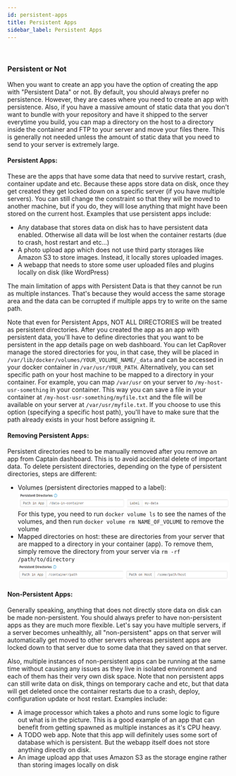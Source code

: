 ```yaml
---
id: persistent-apps
title: Persistent Apps
sidebar_label: Persistent Apps
---
```


<br/>

### Persistent or Not

When you want to create an app you have the option of creating the app with "Persistent Data" or not. By default, you should always prefer no persistence. However, they are cases where you need to create an app with persistence. Also, if you have a massive amount of static data that you don't want to bundle with your repository and have it shipped to the server everytime you build, you can map a directory on the host to a directory inside the container and FTP to your server and move your files there. This is generally not needed unless the amount of static data that you need to send to your server is extremely large.

#### Persistent Apps: 
These are the apps that have some data that need to survive restart, crash, container update and etc. Because these apps store data on disk, once they get created they get locked down on a specific server (if you have multiple servers). You can still change the constraint so that they will be moved to another machine, but if you do, they will lose anything that might have been stored on the current host. Examples that use persistent apps include:
- Any database that stores data on disk has to have persistent data enabled. Otherwise all data will be lost when the container restarts (due to crash, host restart and etc...)
- A photo upload app which does not use third party storages like Amazon S3 to store images. Instead, it locally stores uploaded images.
- A webapp that needs to store some user uploaded files and plugins locally on disk (like WordPress)

The main limitation of apps with Persistent Data is that they cannot be run as multiple instances. That's because they would access the same storage area and the data can be corrupted if multiple apps try to write on the same path.

Note that even for Persistent Apps, NOT ALL DIRECTORIES will be treated as persistent directories. After you created the app as an app with persistent data, you'll have to define directories that you want to be persistent in the app details page on web dashboard. You can let CapRover manage the stored directories for you, in that case, they will be placed in `/var/lib/docker/volumes/YOUR_VOLUME_NAME/_data` and can be accessed in your docker container in `/var/usr/YOUR_PATH`. Alternatively, you can set specific path on your host machine to be mapped to a directory in your container. For example, you can map `/var/usr` on your server to `/my-host-usr-something` in your container. This way you can save a file in your container at `/my-host-usr-something/myfile.txt` and the file will be available on your server at `/var/usr/myfile.txt`. If you choose to use this option (specifying a specific host path), you'll have to make sure that the path already exists in your host before assigning it.

#### Removing Persistent Apps: 
Persistent directories need to be manually removed after you remove an app from Captain dashboard. This is to avoid accidental delete of important data. To delete persistent directories, depending on the type of persistent directories, steps are different:
- Volumes (persistent directories mapped to a label):
![Volumes](/img/docs/label-path.png)
For this type, you need to run `docker volume ls` to see the names of the volumes, and then run `docker volume rm NAME_OF_VOLUME` to remove the volume
- Mapped directories on host: these are directories from your server that are mapped to a directory in your container (app). To remove them, simply remove the directory from your server via `rm -rf /path/to/directory`
![mapped](/img/docs/path-binding.png)

#### Non-Persistent Apps: 
Generally speaking, anything that does not directly store data on disk can be made non-persistent. You should always prefer to have non-persistent apps as they are much more flexible. Let's say you have multiple servers, if a server becomes unhealthly, all "non-persistent" apps on that server will automatically get moved to other servers whereas persistent apps are locked down to that server due to some data that they saved on that server.

Also, multiple instances of non-persistent apps can be running at the same time without causing any issues as they live in isolated environment and each of them has their very own disk space. Note that non persistent apps can still write data on disk, things on temporary cache and etc, but that data will get deleted once the container restarts due to a crash, deploy, configuration update or host restart. Examples include:

- A image processor which takes a photo and runs some logic to figure out what is in the picture. This is a good example of an app that can benefit from getting spawned as multiple instances as it's CPU heavy.
- A TODO web app. Note that this app will definitely uses some sort of database which is persistent. But the webapp itself does not store anything directly on disk.
- An image upload app that uses Amazon S3 as the storage engine rather than storing images locally on disk
